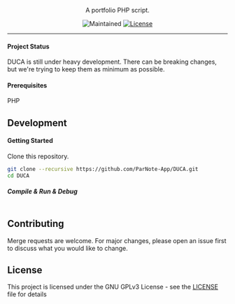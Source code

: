 <p align="center">
  A portfolio PHP script.
</p>
<p align="center">
  <img src="https://img.shields.io/maintenance/yes/2021?style=for-the-badge" alt="Maintained">
  <a href="https://github.com/ParNote-App/DUCA/blob/main/LICENSE"><img src="https://img.shields.io/github/license/ParNote-App/DUCA?style=for-the-badge" alt="License"></a>
</p>

---

#### Project Status

DUCA is still under heavy development. There can be breaking changes, but we're trying to keep them as minimum as
possible.

#### Prerequisites

PHP

## Development

#### Getting Started

Clone this repository.

```bash
git clone --recursive https://github.com/ParNote-App/DUCA.git
cd DUCA
```

##### Compile & Run & Debug

```bash
```

## Contributing

Merge requests are welcome. For major changes, please open an issue first to discuss what you would like to change.

## License

This project is licensed under the GNU GPLv3 License - see the [LICENSE](LICENSE) file for details